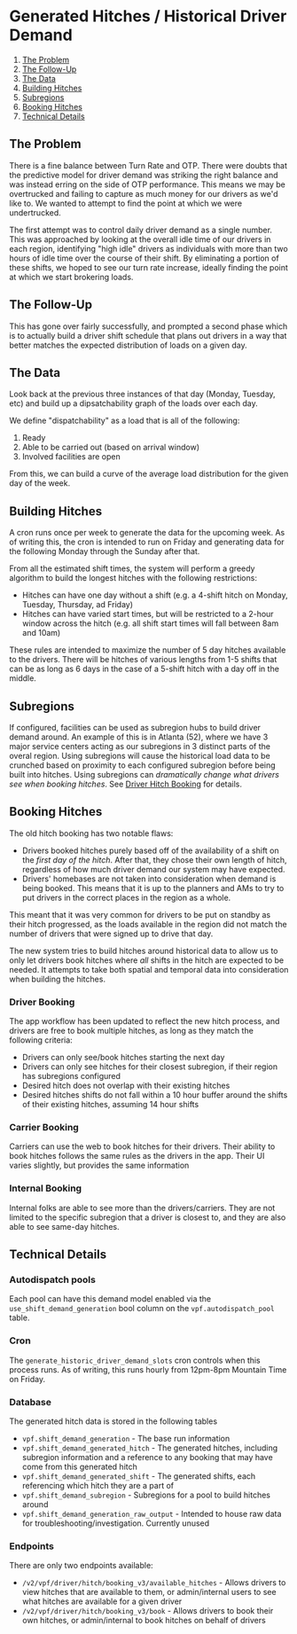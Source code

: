 # Generated Hitches / Historical Driver Demand

1. [The Problem](#the-problem)
1. [The Follow-Up](#the-follow-up)
1. [The Data](#the-data)
1. [Building Hitches](#building-hitches)
1. [Subregions](#subregions)
1. [Booking Hitches](#booking-hitches)
1. [Technical Details](#technical-details)

## The Problem

There is a fine balance between Turn Rate and OTP. There were doubts that the predictive model for driver demand was
striking the right balance and was instead erring on the side of OTP performance. This means we may be overtrucked
and failing to capture as much money for our drivers as we'd like to. We wanted to attempt to find the point at which we were undertrucked. 

The first attempt was to control daily driver demand as a single number. This was approached by looking at the
overall idle time of our drivers in each region, identifying "high idle" drivers as individuals with more than two
hours of idle time over the course of their shift. By eliminating a portion of these shifts, we hoped to see our turn rate increase, ideally finding the point at which we start brokering loads.

## The Follow-Up

This has gone over fairly successfully, and prompted a second phase which is to actually build a driver shift schedule
that plans out drivers in a way that better matches the expected distribution of loads on a given day.

## The Data

Look back at the previous three instances of that day (Monday, Tuesday, etc) and build up a dipsatchability graph of
the loads over each day.

We define "dispatchability" as a load that is all of the following:

1. Ready
1. Able to be carried out (based on arrival window)
1. Involved facilities are open

From this, we can build a curve of the average load distribution for the given day of the week.

## Building Hitches

A cron runs once per week to generate the data for the upcoming week. As of writing this, the cron is intended to run on Friday and generating data for the following Monday through the Sunday after that.

From all the estimated shift times, the system will perform a greedy algorithm to build the longest hitches with the following restrictions:

* Hitches can have one day without a shift (e.g. a 4-shift hitch on Monday, Tuesday, Thursday, ad Friday)
* Hitches can have varied start times, but will be restricted to a 2-hour window across the hitch (e.g. all shift start times will fall between 8am and 10am)

These rules are intended to maximize the number of 5 day hitches available to the drivers. There will be hitches of various lengths from 1-5 shifts that can be as long as 6 days in the case of a 5-shift hitch with a day off in the middle.

## Subregions

If configured, facilities can be used as subregion hubs to build driver demand around. An example of this is in Atlanta (52), where we have 3 major service centers acting as our subregions in 3 distinct parts of the overal region. Using subregions will cause the historical load data to be crunched based on proximity to each configured subregion before being built into hitches. Using subregions can _dramatically change what drivers see when booking hitches_. See [Driver Hitch Booking](#driver-booking) for details.

## Booking Hitches

The old hitch booking has two notable flaws:

* Drivers booked hitches purely based off of the availability of a shift on the _first day of the hitch_. After that, they chose their own length of hitch, regardless of how much driver demand our system may have expected.
* Drivers' homebases are not taken into consideration when demand is being booked. This means that it is up to the planners and AMs to try to put drivers in the correct places in the region as a whole.

This meant that it was very common for drivers to be put on standby as their hitch progressed, as the loads available in the region did not match the number of drivers that were signed up to drive that day.

The new system tries to build hitches around historical data to allow us to only let drivers book hitches where _all_ shifts in the hitch are expected to be needed. It attempts to take both spatial and temporal data into consideration when building the hitches.

### Driver Booking

The app workflow has been updated to reflect the new hitch process, and drivers are free to book multiple hitches, as long as they match the following criteria:

* Drivers can only see/book hitches starting the next day
* Drivers can only see hitches for their closest subregion, if their region has subregions configured
* Desired hitch does not overlap with their existing hitches
* Desired hitches shifts do not fall within a 10 hour buffer around the shifts of their existing hitches, assuming 14 hour shifts

### Carrier Booking

Carriers can use the web to book hitches for their drivers. Their ability to book hitches follows the same rules as the drivers in the app. Their UI varies slightly, but provides the same information

### Internal Booking

Internal folks are able to see more than the drivers/carriers. They are not limited to the specific subregion that a driver is closest to, and they are also able to see same-day hitches.

## Technical Details

### Autodispatch pools

Each pool can have this demand model enabled via the `use_shift_demand_generation` bool column on the `vpf.autodispatch_pool` table.

### Cron

The `generate_historic_driver_demand_slots` cron controls when this process runs. As of writing, this runs hourly from 12pm-8pm Mountain Time on Friday.

### Database

The generated hitch data is stored in the following tables

* `vpf.shift_demand_generation` - The base run information
* `vpf.shift_demand_generated_hitch` - The generated hitches, including subregion information and a reference to any booking that may have come from this generated hitch
* `vpf.shift_demand_generated_shift` - The generated shifts, each referencing which hitch they are a part of
* `vpf.shift_demand_subregion` - Subregions for a pool to build hitches around
* `vpf.shift_demand_generation_raw_output` - Intended to house raw data for troubleshooting/investigation. Currently unused

### Endpoints

There are only two endpoints available:

* `/v2/vpf/driver/hitch/booking_v3/available_hitches` - Allows drivers to view hitches that are available to them, or admin/internal users to see what hitches are available for a given driver
* `/v2/vpf/driver/hitch/booking_v3/book` - Allows drivers to book their own hitches, or admin/internal to book hitches on behalf of drivers
